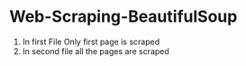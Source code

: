 # Web-Scraping-BeautifulSoup
1. In first File Only first page is scraped 
2. In second file all the pages are scraped 
